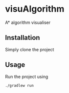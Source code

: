 # visuAlgorithm
A* algorithm visualiser

## Installation

Simply clone the project


## Usage

Run the project using

`./gradlew run`

